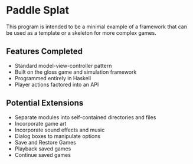 # Paddle Splat
This program is intended to be
a minimal example of a framework that can be used as a template
or a skeleton for more complex games.

## Features Completed
* Standard model-view-controller pattern
* Built on the gloss game and simulation framework
* Programmed entirely in Haskell
* Player actions factored into an API

## Potential Extensions
* Separate modules into self-contained directories and files
* Incorporate game art
* Incorporate sound effects and music 
* Dialog boxes to manipulate options
* Save and Restore Games
* Playback saved games
* Continue saved games 

